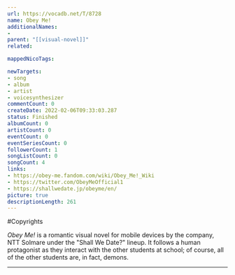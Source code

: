 ```yaml
---
url: https://vocadb.net/T/8728
name: Obey Me!
additionalNames: 
- 
parent: "[[visual-novel]]"
related:

mappedNicoTags:

newTargets:
- song
- album
- artist
- voicesynthesizer
commentCount: 0
createDate: 2022-02-06T09:33:03.287
status: Finished
albumCount: 0
artistCount: 0
eventCount: 0
eventSeriesCount: 0
followerCount: 1
songListCount: 0
songCount: 4
links: 
- https://obey-me.fandom.com/wiki/Obey_Me!_Wiki
- https://twitter.com/ObeyMeOfficial1
- https://shallwedate.jp/obeyme/en/
picture: true
descriptionLength: 261
---
```


#Copyrights

*Obey Me!* is a romantic visual novel for mobile devices by the company, NTT Solmare under the "Shall We Date?" lineup. It follows a human protagonist as they interact with the other students at school; of course, all of the other students are, in fact, demons.

---

